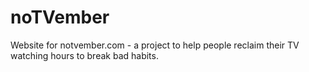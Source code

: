# noTVember
Website for notvember.com - a project to help people reclaim their TV watching hours to break bad habits.
